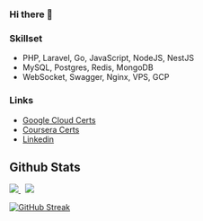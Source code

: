 ### Hi there 👋


### Skillset

- PHP, Laravel, Go, JavaScript, NodeJS, NestJS
- MySQL, Postgres, Redis, MongoDB
- WebSocket, Swagger, Nginx, VPS, GCP

### Links

- [Google Cloud Certs](https://www.cloudskillsboost.google/public_profiles/96908bdb-d3ba-4e27-909c-f97ef86027b6/)
- [Coursera Certs](https://www.coursera.org/account/accomplishments/professional-cert/8F8V8SSL74LE/)
- [Linkedin](https://www.linkedin.com/in/lukman-ernandi/)

## Github Stats
<p align="left">
  <a href="https://github-readme-stats.vercel.app/api?username=Lukmanern">
    <img src="https://github-readme-stats.vercel.app/api?username=Lukmanern&hide_title=true&hide=stars&count_private=true&show_icons=true&border_radius=10&bg_color=21272e&title_color=4790f0&icon_color=4790f0&text_color=a8bac7&border_color=a8bac7" />
  </a>
  &nbsp
  <a href="https://github-readme-stats.vercel.app/api/top-langs/?username=Lukmanern">
    <img src="https://github-readme-stats.vercel.app/api/top-langs/?username=Lukmanern&hide=blade,shell&langs_count=4&layout=compact&card_width=230&border_radius=10&bg_color=21272e&title_color=4790f0&text_color=a8bac7&border_color=a8bac7" />
  </a>
</p>
<a href="https://github-readme-streak-stats.herokuapp.com?user=Lukmanern"><img src="https://github-readme-streak-stats.herokuapp.com?user=Lukmanern" alt="GitHub Streak" /></a>
